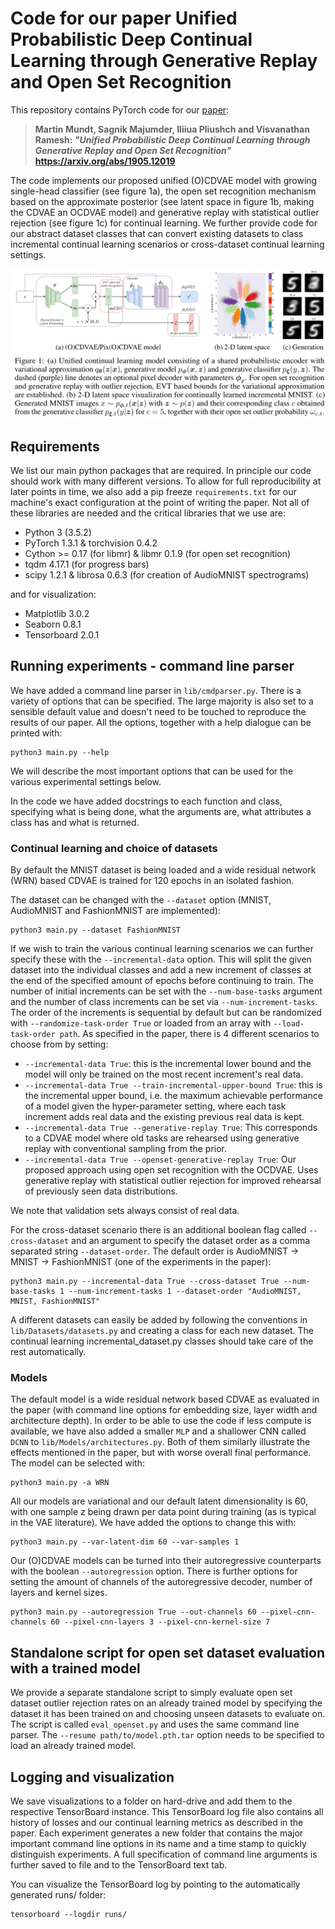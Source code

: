 # Code for our paper Unified Probabilistic Deep Continual Learning through Generative Replay and Open Set Recognition

This repository contains PyTorch code for our [paper](https://arxiv.org/abs/1905.12019
):

> **Martin Mundt, Sagnik Majumder, Iliiua Pliushch and Visvanathan Ramesh:
> *"Unified Probabilistic Deep Continual Learning through Generative Replay and Open Set Recognition"*
> https://arxiv.org/abs/1905.12019**

The code implements our proposed unified (O)CDVAE model with growing single-head classifier (see figure 1a), the open set recognition mechanism based on the approximate posterior (see latent space in figure 1b, making the CDVAE an OCDVAE model) and generative replay with statistical outlier rejection (see figure 1c) for continual learning. We further provide code for our abstract dataset classes that can convert existing datasets to class incremental continual learning scenarios or cross-dataset continual learning settings.

![](README_gfx/unified_model.png)

## Requirements

We list our main python packages that are required. In principle our code should work with many different versions. To allow for full reproducibility at later points in time, we also add a pip freeze `requirements.txt` for our machine's exact configuration at the point of writing the paper. Not all of these libraries are needed and the critical libraries that we use are:

* Python 3 (3.5.2)
* PyTorch 1.3.1 & torchvision 0.4.2 
* Cython >= 0.17 (for libmr) & libmr 0.1.9 (for open set recognition)
* tqdm 4.17.1 (for progress bars)
* scipy 1.2.1 & librosa 0.6.3 (for creation of AudioMNIST spectrograms)
	
and for visualization:

* Matplotlib 3.0.2
* Seaborn 0.8.1
* Tensorboard 2.0.1

## Running experiments - command line parser
We have added a command line parser in `lib/cmdparser.py`. There is a variety of options that can be specified. The large majority is also set to a sensible default value and doesn't need to be touched to reproduce the results of our paper. All the options, together with a help dialogue can be printed with:

	python3 main.py --help

We will describe the most important options that can be used for the various experimental settings below. 

In the code we have added docstrings to each function and class, specifying what is being done, what the arguments are, what attributes a class has and what is returned. 

### Continual learning and choice of datasets
By default the MNIST dataset is being loaded and a wide residual network (WRN) based CDVAE is trained for 120 epochs in an isolated fashion.

The dataset can be changed with the `--dataset` option (MNIST, AudioMNIST and FashionMNIST are implemented):

	python3 main.py --dataset FashionMNIST
	
If we wish to train the various continual learning scenarios we can further specify these with the `--incremental-data` option. This will split the given dataset into the individual classes and add a new increment of classes at the end of the specified amount of epochs before continuing to train. The number of initial increments can be set with the `--num-base-tasks` argument and the number of class increments can be set via `--num-increment-tasks`. The order of the increments is sequential by default but can be randomized with `--randomize-task-order True` or loaded from an array with `--load-task-order path`. 
As specified in the paper, there is 4 different scenarios to choose from by setting: 
	
* `--incremental-data True`: this is the incremental lower bound and the model will only be trained on the most recent increment's real data.
* `--incremental-data True --train-incremental-upper-bound True`: this is the incremental upper bound, i.e. the maximum achievable performance of a model given the hyper-parameter setting, where each task increment adds real data and the existing previous real data is kept.
* `--incremental-data True --generative-replay True`: This corresponds to a CDVAE model where old tasks are rehearsed using generative replay with conventional sampling from the prior. 
* `--incremental-data True --openset-generative-replay True`: Our proposed approach using open set recognition with the OCDVAE. Uses generative replay with statistical outlier rejection for improved rehearsal of previously seen data distributions. 

We note that validation sets always consist of real data. 

For the cross-dataset scenario there is an additional boolean flag called `--cross-dataset` and an argument to specify the dataset order as a comma separated string `--dataset-order`. The default order is AudioMNIST -> MNIST -> FashionMNIST (one of the experiments in the paper):

	python3 main.py --incremental-data True --cross-dataset True --num-base-tasks 1 --num-increment-tasks 1 --dataset-order "AudioMNIST, MNIST, FashionMNIST"
	
A different datasets can easily be added by following the conventions in `lib/Datasets/datasets.py` and creating a class for each new dataset. The continual learning incremental_dataset.py classes should take care of the rest automatically.

### Models
The default model is a wide residual network based CDVAE as evaluated in the paper (with command line options for embedding size, layer width and architecture depth). In order to be able to use the code if less compute is available, we have also added a smaller `MLP` and a shallower CNN called `DCNN` to `lib/Models/architectures.py`. Both of them similarly illustrate the effects mentioned in the paper, but with worse overall final performance. The model can be selected with:

	python3 main.py -a WRN

All our models are variational and our default latent dimensionality is 60, with one sample z being drawn per data point during training (as is typical in the VAE literature). We have added the options to change this with:

	python3 main.py --var-latent-dim 60 --var-samples 1
	
Our (O)CDVAE models can be turned into their autoregressive counterparts with the boolean `--autoregression` option. There is further options for setting the amount of channels of the autoregressive decoder, number of layers and kernel sizes. 

	python3 main.py --autoregression True --out-channels 60 --pixel-cnn-channels 60 --pixel-cnn-layers 3 --pixel-cnn-kernel-size 7
	
## Standalone script for open set dataset evaluation with a trained model
We provide a separate standalone script to simply evaluate open set dataset outlier rejection rates on an already trained model by specifying the dataset it has been trained on and choosing unseen datasets to evaluate on. The script is called `eval_openset.py` and uses the same command line parser. The `--resume path/to/model.pth.tar` option needs to be specified to load an already trained model. 

## Logging and visualization
We save visualizations to a folder on hard-drive and add them to the respective TensorBoard instance. This TensorBoard log file also contains all history of losses and our continual learning metrics as described in the paper. Each experiment generates a new folder that contains the major important command line options in its name and a time stamp to quickly distinguish experiments. A full specification of command line arguments is further saved to file and to the TensorBoard text tab.

You can visualize the TensorBoard log by pointing to the automatically generated runs/ folder:

	tensorboard --logdir runs/
